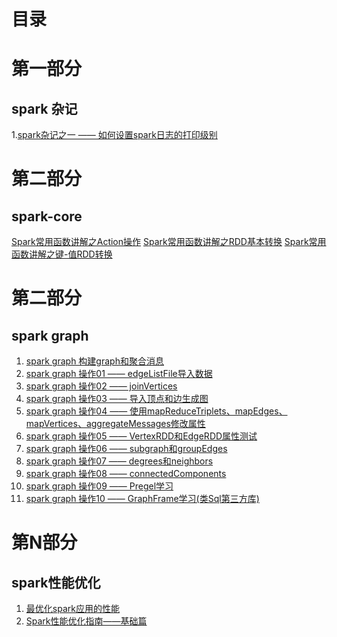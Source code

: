 
# 目录
# 第一部分
## spark 杂记
1.[spark杂记之一 —— 如何设置spark日志的打印级别](https://github.com/yueyuanyang/spark/blob/master/notes/part1.md)
# 第二部分 
## spark-core
[Spark常用函数讲解之Action操作]()
[Spark常用函数讲解之RDD基本转换]()
[Spark常用函数讲解之键-值RDD转换]()
# 第二部分 
## spark graph
1. [spark graph 构建graph和聚合消息](https://github.com/yueyuanyang/spark/blob/master/graph/part1.md)
2. [spark graph 操作01 —— edgeListFile导入数据](https://github.com/yueyuanyang/spark/blob/master/graph/part2.md)
3. [spark graph 操作02 —— joinVertices](https://github.com/yueyuanyang/spark/blob/master/graph/part3.md)
4. [spark graph 操作03 —— 导入顶点和边生成图](https://github.com/yueyuanyang/spark/blob/master/graph/part4.md)
5. [spark graph 操作04 —— 使用mapReduceTriplets、mapEdges、mapVertices、aggregateMessages修改属性](https://github.com/yueyuanyang/spark/blob/master/graph/part5.md)
6. [spark graph 操作05 —— VertexRDD和EdgeRDD属性测试](https://github.com/yueyuanyang/spark/blob/master/graph/part6.md)
7. [spark graph 操作06 —— subgraph和groupEdges](https://github.com/yueyuanyang/spark/blob/master/graph/part7.md)
8. [spark graph 操作07 —— degrees和neighbors](https://github.com/yueyuanyang/spark/blob/master/graph/part8.md)
9. [spark graph 操作08 —— connectedComponents](https://github.com/yueyuanyang/spark/blob/master/graph/part9.md)
10. [spark graph 操作09 —— Pregel学习](https://github.com/yueyuanyang/spark/blob/master/graph/part10.md)
11. [spark graph 操作10 —— GraphFrame学习(类Sql第三方库)](https://github.com/yueyuanyang/spark/blob/master/graph/part11.md)


# 第N部分
## spark性能优化
1. [最优化spark应用的性能](https://github.com/yueyuanyang/spark/blob/master/optimization/part1.md)
2. [Spark性能优化指南——基础篇](https://github.com/yueyuanyang/spark/blob/master/optimization/part2.md)
